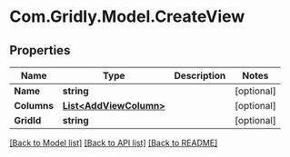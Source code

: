 
# Com.Gridly.Model.CreateView

## Properties

Name | Type | Description | Notes
------------ | ------------- | ------------- | -------------
**Name** | **string** |  | [optional] 
**Columns** | [**List&lt;AddViewColumn&gt;**](AddViewColumn.md) |  | [optional] 
**GridId** | **string** |  | [optional] 

[[Back to Model list]](../README.md#documentation-for-models)
[[Back to API list]](../README.md#documentation-for-api-endpoints)
[[Back to README]](../README.md)

